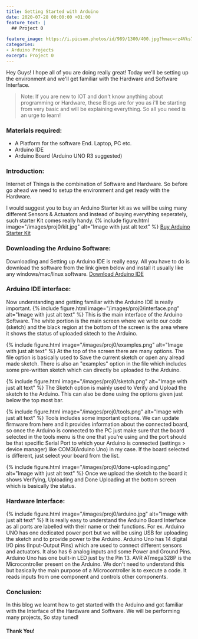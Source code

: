 ```yaml
---
title: Getting Started with Arduino
date: 2020-07-28 00:00:00 +01:00
feature_text: |
  ## Project 0
  
feature_image: https://i.picsum.photos/id/989/1300/400.jpg?hmac=rz4Vks7qM2zzI9uQbCb1cY0S2Q5GFHu0Iz7dntL-lyg
categories:
- Arduino Projects
excerpt: Project 0
---
```


Hey Guys! I hope all of you are doing really great!
Today we'll be setting up the environment and we'll get familiar with the Hardware and Software Interface.
> Note: If you are new to IOT and don't know anything about programming or Hardware, these Blogs are for you as i'll be starting 
from very basic and will be explaining everything. So all you need is an urge to learn!

### Materials required:
- A Platform for the software End. Laptop, PC etc.
- Arduino IDE
- Arduino Board (Arduino UNO R3 suggested)

### Introduction:
Internet of Things is the combination of Software and Hardware. So before go ahead we need to setup the environment
and get ready with the Hardware.

I would suggest you to buy an Arduino Starter kit as we will be using many different Sensors & Actuators and instead of buying 
everything seperately, such starter Kit comes really handy.
{% include figure.html image="/images/proj0/kit.jpg" alt="Image with just alt text" %}
[Buy Arduino Starter Kit](https://quadstore.in/shop/arduino/arduino-kits/quad-storetm-lets-go-green-starter-kit-for-arduino-with-compatible-uno-r3-breadboard-led-resistor-jumper-wires-basic-starter-kit/)

### Downloading the Arduino Software:
Downloading and Setting up Arduino IDE is really easy. All you have to do is download the software from the link given below and install it 
usually like any windows/mac/linux software.
[Download Arduino IDE](https://www.arduino.cc/en/Main/Software)

### Arduino IDE interface:
Now understanding and getting familiar with the Arduino IDE is really important.
{% include figure.html image="/images/proj0/interface.png" alt="Image with just alt text" %}
This is the main interface of the Arduino Software. The white portion is the main screen where we write our code (sketch)
and the black region at the bottom of the screen is the area where it shows the status of uploaded sktech to the Arduino.

{% include figure.html image="/images/proj0/examples.png" alt="Image with just alt text" %}
At the top of the screen there are many options. The file option is basically used to Save the current sketch or open any
alread made sketch. There is also an "examples" option in the file which includes some pre-written sketch which can directly be uploaded to the Arduino.

{% include figure.html image="/images/proj0/sketch.png" alt="Image with just alt text" %}
The Sketch option is mainly used to Verify and Upload the sketch to the Arduino. This can also be done using the options given just below the top most bar.

{% include figure.html image="/images/proj0/tools.png" alt="Image with just alt text" %}
Tools includes some important options. We can update firmware from here and it provides information about the connected board, so once the Arduino is connected to the PC just make sure that the board selected in the tools menu is the one that you're using and the port should be that specific Serial Port to which your Arduino is connected (settings > device manager) like COM3(Arduino Uno) in my case.
If the board selected is different, just select your board from the list.

{% include figure.html image="/images/proj0/done-uploading.png" alt="Image with just alt text" %}
Once we upload the sketch to the board it shows Verifying, Uploading and Done Uploading at the bottom screen which is basically the status.

### Hardware Interface:
{% include figure.html image="/images/proj0/arduino.jpg" alt="Image with just alt text" %}
It is really easy to understand the Arduino Board Interface as all ports are labelled with their name or their functions.
For ex. Arduino UNO has one dedicated power port but we will be using USB for uploading the sketch and to provide power to the Arduino.
Arduino Uno has 14 digital I/O pins (Input-Output Pins) which are used to connect different sensors and actuators. It also has 6 analog inputs and some Power
and Ground Pins. Arduino Uno has one built-in LED just by the Pin 13.
AVR ATmega328P is the Microcontroller present on the Arduino. We don't need to understand this but basically the main purpose of a Microcontroller is to execute a code. It reads inputs from one component and controls other components.

### Conclusion:
In this blog we learnt how to get started with the Arduino and got familiar with the Interface of the Hardware and Software.
We will be performing many projects, So stay tuned!

#### Thank You!










